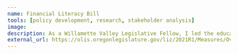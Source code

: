 ```yaml
---
name: Financial Literacy Bill
tools: [policy development, research, stakeholder analysis]
image: 
description: As a Willamette Valley Legislative Fellow, I led the education policy group in developing a financial literacy policy concept, which resulted in our idea becoming an Oregon house bill during the 2021 session.
external_url: https://olis.oregonlegislature.gov/liz/2021R1/Measures/Overview/HB3232
---
```

